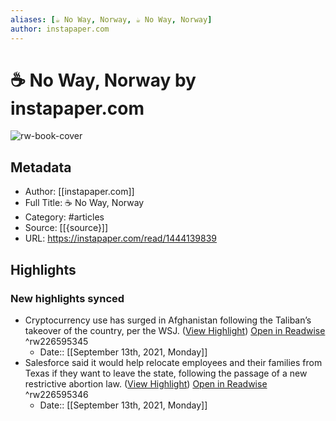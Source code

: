 ```yaml
---
aliases: [☕️ No Way, Norway, ☕️ No Way, Norway]
author: instapaper.com
---
```

# ☕️ No Way, Norway by instapaper.com

![rw-book-cover](https://readwise-assets.s3.amazonaws.com/static/images/article0.00998d930354.png)

## Metadata
- Author: [[instapaper.com]]
- Full Title: ☕️ No Way, Norway
- Category: #articles
- Source: [[{source}]]
- URL: https://instapaper.com/read/1444139839

## Highlights
### New highlights synced
- Cryptocurrency use has surged in Afghanistan following the Taliban’s takeover of the country, per the WSJ. ([View Highlight](https://instapaper.com/read/1444139839/17448844)) [Open in Readwise](https://readwise.io/open/226595345) ^rw226595345
    - Date:: [[September 13th, 2021, Monday]]
- Salesforce said it would help relocate employees and their families from Texas if they want to leave the state, following the passage of a new restrictive abortion law. ([View Highlight](https://instapaper.com/read/1444139839/17448850)) [Open in Readwise](https://readwise.io/open/226595346) ^rw226595346
    - Date:: [[September 13th, 2021, Monday]]
